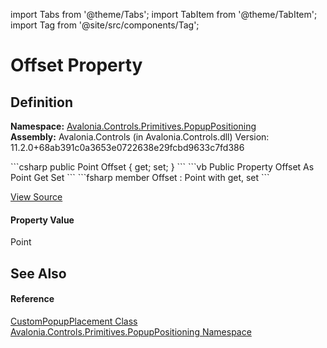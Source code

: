 import Tabs from '@theme/Tabs'; 
import TabItem from '@theme/TabItem'; 
import Tag from '@site/src/components/Tag'; 

# Offset Property




## Definition
**Namespace:** <a href="N_Avalonia_Controls_Primitives_PopupPositioning">Avalonia.Controls.Primitives.PopupPositioning</a>  
**Assembly:** Avalonia.Controls (in Avalonia.Controls.dll) Version: 11.2.0+68ab391c0a3653e0722638e29fcbd9633c7fd386

<Tabs groupId="api-code-preview">
<TabItem value="csharp" label="C#">
```csharp
public Point Offset { get; set; }
```
</TabItem>
<TabItem value="vb" label="VB">
```vb
Public Property Offset As Point
	Get
	Set
```
</TabItem>
<TabItem value="fsharp" label="F#">
```fsharp
member Offset : Point with get, set
```
</TabItem>
</Tabs>



<a href="https://github.com/AvaloniaUI/Avalonia/tree/master/srcAvalonia.Controls/Primitives/PopupPositioning/CustomPopupPlacement.cs#L56" title="View the source code">View Source</a>



#### Property Value
Point

## See Also


#### Reference
<a href="T_Avalonia_Controls_Primitives_PopupPositioning_CustomPopupPlacement">CustomPopupPlacement Class</a>  
<a href="N_Avalonia_Controls_Primitives_PopupPositioning">Avalonia.Controls.Primitives.PopupPositioning Namespace</a>  
